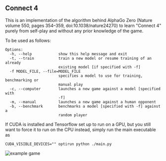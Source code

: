 ## Connect 4

This is an implementation of the algorithm behind AlphaGo Zero (Nature volume 550, pages 354–359, doi:10.1038/nature24270) to learn "Connect 4" purely from self-play and without any prior knowledge of the game.

To be used as follows:
```
Options:
  -h, --help            show this help message and exit
  -t, --train           train a new model or resume training of an already
                        existing model [if specified with -f]
  -f MODEL_FILE, --file=MODEL_FILE
                        specifies a model to use for training, benchmarking or
                        manual play
  -c, --computer        launches a new game against a model [specified with
                        -f]
  -m, --manual          launches a new game against a human opponent
  -b, --benchmark       benchmarks a model [specified with -f] against a
                        random player
```

If CUDA is installed and Tensorflow set up to run on a GPU, but you still want to force it to run on the CPU instead, simply run the main executable as
```
CUDA_VISIBLE_DEVICES="" optirun python ./main.py
```

![example game](https://raw.githubusercontent.com/philippwindischhofer/C4/master/game.png)

